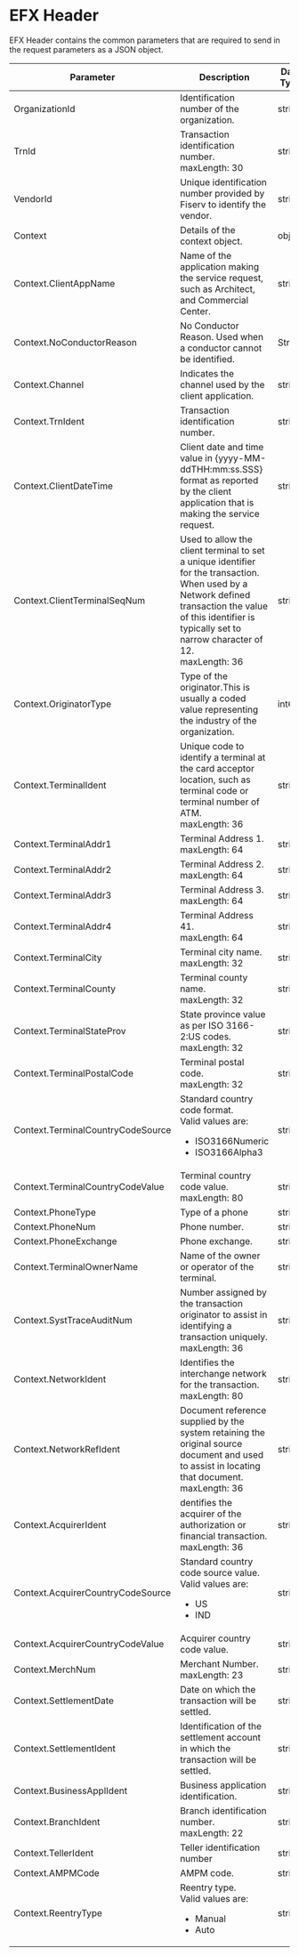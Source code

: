 # EFX Header


EFX Header contains the common parameters that are required to send in the request parameters as a JSON object. 


|Parameter | Description | Data Type | Required|
|---------|----------|---------|-----------|
|OrganizationId | Identification number of the organization. | string | Required |
| TrnId | Transaction identification number. <br> maxLength: 30| string | |
| VendorId | Unique identification number provided by Fiserv to identify the vendor.| string| |
| Context  | Details of the context object. | object  |  |
| Context.ClientAppName| Name of the application making the service request, such as Architect, and Commercial Center. | string| |
|Context.NoConductorReason|No Conductor Reason. Used when a conductor cannot be identified. |String | |
| Context.Channel|Indicates the channel used by the client application. |string | |
| Context.TrnIdent| Transaction identification number. | string| |
| Context.ClientDateTime| Client date and time value in {yyyy-MM-ddTHH:mm:ss.SSS} format as reported by the client application that is making the service request. |string | |
| Context.ClientTerminalSeqNum| Used to allow the client terminal to set a unique identifier for the transaction. When used by a Network defined transaction the value of this identifier is typically set to narrow character of 12. <br> maxLength: 36|string | |
| Context.OriginatorType| Type of the originator.This is usually a coded value representing the industry of the organization. |int64 | |
| Context.TerminalIdent| Unique code to identify a terminal at the card acceptor location, such as terminal code or terminal number of ATM. <br> maxLength: 36 |string | |
| Context.TerminalAddr1| Terminal Address 1. <br> maxLength: 64| string| |
| Context.TerminalAddr2| Terminal Address 2. <br> maxLength: 64| string| |
| Context.TerminalAddr3| Terminal Address 3. <br> maxLength: 64| string| |
| Context.TerminalAddr4| Terminal Address 41. <br> maxLength: 64| string| |
| Context.TerminalCity| Terminal city name. <br> maxLength: 32|string | |
| Context.TerminalCounty|Terminal county name. <br> maxLength: 32 | string| |
| Context.TerminalStateProv| State province value as per ISO 3166-2:US codes. <br> maxLength: 32| string| |
| Context.TerminalPostalCode| Terminal postal code. <br> maxLength: 32| string| |
| Context.TerminalCountryCodeSource|  Standard country code format.<br> Valid values are: <ul><li>ISO3166Numeric</li> <li>ISO3166Alpha3</li></ul>| string| |
| Context.TerminalCountryCodeValue| Terminal country code value. <br> maxLength: 80| string| |
| Context.PhoneType|  Type of a phone | string| |
| Context.PhoneNum| Phone number.|string | |
| Context.PhoneExchange| Phone exchange.|string | |
| Context.TerminalOwnerName| Name of the owner or operator of the terminal.| string| |
| Context.SystTraceAuditNum| Number assigned by the transaction originator to assist in identifying a transaction uniquely. <br>  maxLength: 36|string | |
| Context.NetworkIdent|Identifies the interchange network for the transaction. <br> maxLength: 80| string| |
| Context.NetworkRefIdent|Document reference supplied by the system retaining the original source document and used to assist in locating that document.  <br> maxLength: 36| string| |
| Context.AcquirerIdent|dentifies the acquirer of the authorization or financial transaction.<br> maxLength: 36 | string| |
| Context.AcquirerCountryCodeSource|Standard country code source value.<br> Valid values are: <ul><li>US</li> <li>IND</li></ul> | string| |
| Context.AcquirerCountryCodeValue| Acquirer country code value.| string| |
| Context.MerchNum|Merchant Number.  <br> maxLength: 23 | string| |
| Context.SettlementDate| Date on which the transaction will be settled.| string| |
| Context.SettlementIdent| Identification of the settlement account in which the transaction will be settled.| string| |
| Context.BusinessApplIdent| Business application identification.| string| |
| Context.BranchIdent| Branch identification number. <br> maxLength: 22| string| |
| Context.TellerIdent| Teller identification number| string| |
| Context.AMPMCode| AMPM code.| string| |
| Context.ReentryType| Reentry type. <br> Valid values are: <ul><li>Manual</li><li>Auto</li></ul>| string| |

 
